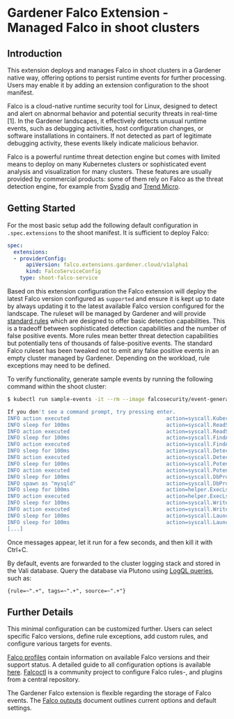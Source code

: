 # Gardener Falco Extension - Managed Falco in shoot clusters

## Introduction

This extension deploys and manages Falco in shoot clusters in a Gardener native
way, offering options to persist runtime events for further processing. Users
may enable it by adding an extension configuration to the shoot manifest.

Falco is a cloud-native runtime security tool for Linux, designed to detect
and alert on abnormal behavior and potential security threats in real-time [1].
In the Gardener landscapes, it effectively detects unusual runtime events,
such as debugging activities, host configuration changes, or software
installations in containers. If not detected as part of legitimate debugging
activity, these events likely indicate malicious behavior.

Falco is a powerful runtime threat detection engine but comes with limited
means to deploy on many Kubernetes clusters or sophisticated event analysis
and visualization for many clusters. These features are usually provided by
commercial products: some of them rely on Falco as the threat detection
engine, for example from [Sysdig](https://sysdig.com/products/platform/) and
[Trend Micro](https://www.trendmicro.com/en_us/business/products/one-platform.html).

## Getting Started

For the most basic setup add the following default configuration in `.spec.extensions`
to the shoot manifest. It is sufficient to deploy Falco:

```yaml
spec:
  extensions:
  - providerConfig:
      apiVersion: falco.extensions.gardener.cloud/v1alpha1
      kind: FalcoServiceConfig
    type: shoot-falco-service
```

Based on this extension configuration the Falco extension will deploy the
latest Falco version configured as `supported` and ensure it is kept
up to date by always updating it to the latest available Falco version configured
for the landscape. The ruleset will be managed by Gardener and will provide
[standard rules](https://github.com/falcosecurity/rules/blob/main/rules/falco_rules.yaml)
which are designed to offer basic detection capabilities.
This is a tradeoff between sophisticated detection capabilities and the
number of false positive events. More rules mean
better threat detection capabilities but potentially tens of thousands of
false-positive events. The standard Falco ruleset has been tweaked not to emit
any false positive events in an empty cluster managed by Gardener. Depending on
the workload, rule exceptions may need to be defined.

To verify functionality, generate sample events by running the following command
within the shoot cluster:

``` bash
$ kubectl run sample-events -it --rm --image falcosecurity/event-generator -- run syscall --all

If you don't see a command prompt, try pressing enter.
INFO action executed                               action=syscall.KubernetesClientToolLaunchedInContainer
INFO sleep for 100ms                               action=syscall.ReadSshInformation
INFO action executed                               action=syscall.ReadSshInformation
INFO sleep for 100ms                               action=syscall.FindAwsCredentials
INFO action executed                               action=syscall.FindAwsCredentials
INFO sleep for 100ms                               action=syscall.DetectCryptoMinersUsingTheStratumProtocol
INFO action executed                               action=syscall.DetectCryptoMinersUsingTheStratumProtocol
INFO sleep for 100ms                               action=syscall.PotentialLocalPrivilegeEscalationViaEnvironmentVariablesMisuse
INFO action executed                               action=syscall.PotentialLocalPrivilegeEscalationViaEnvironmentVariablesMisuse
INFO sleep for 100ms                               action=syscall.DbProgramSpawnedProcess
INFO spawn as "mysqld"                             action=syscall.DbProgramSpawnedProcess args="^helper.ExecLs$"
INFO sleep for 100ms                               action=helper.ExecLs as=mysqld
INFO action executed                               action=helper.ExecLs as=mysqld
INFO sleep for 100ms                               action=syscall.WriteBelowRpmDatabase
INFO action executed                               action=syscall.WriteBelowRpmDatabase
INFO sleep for 100ms                               action=syscall.LaunchRemoteFileCopyToolsInContainer
INFO sleep for 100ms                               action=syscall.LaunchIngressRemoteFileCopyToolsInContainer
[...]
```

Once messages appear, let it run for a few seconds, and then kill it with Ctrl+C.

By default, events are forwarded to the cluster logging stack and stored in the
Vali database. Query the database via Plutono using [LogQL queries](https://grafana.com/docs/loki/latest/query/),
such as:

```
{rule=~".+", tags=~".+", source=~".+"}
```

## Further Details

This minimal configuration can be customized further. Users can select specific
Falco versions, define rule exceptions, add custom rules, and configure various
targets for events.

[Falco profiles](falco-profile.md) contain information on available Falco 
versions and their support status. A detailed guide to all configuration options 
is available [here](falco-configuration.md). [Falcoctl](falcoctl-configuration.md) is a
community project to configure Falco rules-, and plugins from a central repository.

The Gardener Falco extension is flexible regarding the storage of Falco events.
The [Falco outputs](falco-outputs.md) document outlines current options and
default settings.
